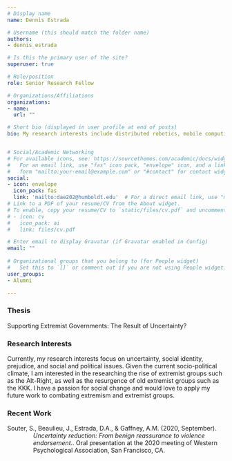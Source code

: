 ```yaml
---
# Display name
name: Dennis Estrada

# Username (this should match the folder name)
authors:
- dennis_estrada

# Is this the primary user of the site?
superuser: true

# Role/position
role: Senior Research Fellow

# Organizations/Affiliations
organizations:
- name:
  url: ""

# Short bio (displayed in user profile at end of posts)
bio: My research interests include distributed robotics, mobile computing and programmable matter.


# Social/Academic Networking
# For available icons, see: https://sourcethemes.com/academic/docs/widgets/#icons
#   For an email link, use "fas" icon pack, "envelope" icon, and a link in the
#   form "mailto:your-email@example.com" or "#contact" for contact widget.
social:
- icon: envelope
  icon_pack: fas
  link: 'mailto:dae202@humboldt.edu'  # For a direct email link, use "mailto:test@example.org".
# Link to a PDF of your resume/CV from the About widget.
# To enable, copy your resume/CV to `static/files/cv.pdf` and uncomment the lines below.  
# - icon: cv
#   icon_pack: ai
#   link: files/cv.pdf

# Enter email to display Gravatar (if Gravatar enabled in Config)
email: ""
  
# Organizational groups that you belong to (for People widget)
#   Set this to `[]` or comment out if you are not using People widget.  
user_groups:
- Alumni

---
```


<h3>Thesis</h3>
Supporting Extremist Governments: The Result of Uncertainty?

<h3>Research Interests</h3>
Currently, my research interests focus on uncertainty, social identity, prejudice, and social and political issues. Given the current socio-political climate, I am interested in the researching the rise of extremist groups such as the Alt-Right, as well as the resurgence of old extremist groups such as the KKK. I have a passion for social change and would love to apply my future work to combating extremism and extremist groups.

<h3>Recent Work</h3>
<p style="margin-left: 60px; text-indent: -60px;">Souter, S., Beaulieu, J., Estrada, D.A., & Gaffney, A.M. (2020, September). <i>Uncertainty reduction: From benign reassurance to violence endorsement.</i>. Oral presentation at the 2020 meeting of Western Psychological Association, San Francisco, CA.</p>


